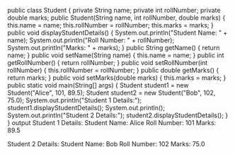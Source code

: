 public class Student {
    private String name;
    private int rollNumber;
    private double marks;
    public Student(String name, int rollNumber, double marks) {
        this.name = name;
        this.rollNumber = rollNumber;
        this.marks = marks;
    }
    public void displayStudentDetails() {
        System.out.println("Student Name: " + name);
        System.out.println("Roll Number: " + rollNumber);
        System.out.println("Marks: " + marks);
    }
    public String getName() {
        return name;
    }
    public void setName(String name) {
        this.name = name;
    }
    public int getRollNumber() {
        return rollNumber;
    }
    public void setRollNumber(int rollNumber) {
        this.rollNumber = rollNumber;
    }
    public double getMarks() {
        return marks;
    }
    public void setMarks(double marks) {
        this.marks = marks;
    }
    public static void main(String[] args) { 
        Student student1 = new Student("Alice", 101, 89.5);
        Student student2 = new Student("Bob", 102, 75.0);
        System.out.println("Student 1 Details:");
        student1.displayStudentDetails();
        System.out.println(); 
        System.out.println("Student 2 Details:");
        student2.displayStudentDetails();
    }
}
output
Student 1 Details:
Student Name: Alice
Roll Number: 101
Marks: 89.5

Student 2 Details:
Student Name: Bob
Roll Number: 102
Marks: 75.0

